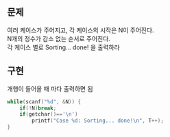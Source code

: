## 문제
여러 케이스가 주어지고, 각 케이스의 시작은 N이 주어진다.  
N개의 정수가 감소 없는 순서로 주어진다.  
각 케이스 별로 Sorting... done! 을 출력하라
  
## 구현
개행이 들어올 때 마다 출력하면 됨
```c
while(scanf("%d", &N)) {
	if(!N)break;
	if(getchar()=='\n')
		printf("Case %d: Sorting... done!\n", T++);
}
```
